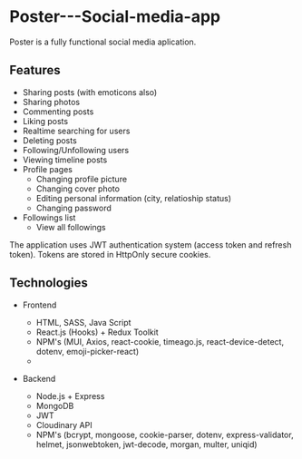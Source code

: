 # Poster---Social-media-app

Poster is a fully functional social media aplication.


## Features 
 - Sharing posts (with emoticons also)
 - Sharing photos
 - Commenting posts
 - Liking posts
 - Realtime searching for users
 - Deleting posts
 - Following/Unfollowing users
 - Viewing timeline posts
 - Profile pages
   - Changing profile picture
   - Changing cover photo
   - Editing personal information (city, relatioship status)
   - Changing password
- Followings list
   - View all followings



The application uses JWT authentication system (access token and refresh token). Tokens are stored in HttpOnly secure cookies.   



## Technologies

- Frontend

   - HTML, SASS, Java Script 
   - React.js (Hooks) + Redux Toolkit
   - NPM's (MUI, Axios, react-cookie, timeago.js, react-device-detect, dotenv, emoji-picker-react)
   -
- Backend

   - Node.js + Express
   - MongoDB
   - JWT
   - Cloudinary API
   - NPM's (bcrypt, mongoose, cookie-parser, dotenv, express-validator, helmet, jsonwebtoken, jwt-decode, morgan, multer, uniqid)






   
